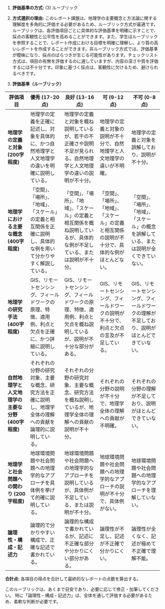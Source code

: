 1. **評価基準の方式:** (3) ルーブリック

2. **方式選択の理由:** このレポート課題は、地理学の主要概念と方法論に関する理解度を多角的に評価する必要があるため、ルーブリック方式が最適です。ルーブリックは、各評価項目ごとに具体的な評価基準を明確に示すことで、採点の客観性と公平性を高めることができます。また、学生はルーブリックを参照することで、レポート作成における目標を明確に理解し、より質の高いレポートを作成することができます。非ルーブリック方式では、評価基準が曖昧になり、採点のばらつきが生じる可能性があります。チェックリスト方式は、項目の有無を評価するのに適していますが、内容の深さや質を評価するには不十分です。印象に基づく採点は、客観性に欠けるため、避けられるべきです。


3. **評価基準（ルーブリック）**

| 評価項目 | 優秀 (17-20点) | 良好 (13-16点) | 可 (9-12点) | 不可 (0-8点) |
|---|---|---|---|---|
| **地理学の定義と対象 (200字程度)** | 地理学の定義を正確に記述し、対象を具体的に、かつ自然地理学と人文地理学の違いを明確に説明している。 | 地理学の定義と対象を概ね説明しているが、若干の不正確さや説明不足が見られる。自然地理学と人文地理学の違いの説明が不十分。 | 地理学の定義と対象の説明が不十分で、自然地理学と人文地理学の違いが不明確。 | 地理学の定義と対象を誤解しており、説明が不十分。 |
| **地理学における主要な概念 (400字程度)** | 「空間」、「場所」、「地域」、「スケール」の定義と相互関係を正確に説明し、具体的な例を用いて分かりやすく解説している。 | 「空間」、「場所」、「地域」、「スケール」の定義と相互関係を概ね説明しているが、具体的な例が不足している、または説明が不十分。 | 「空間」、「場所」、「地域」、「スケール」の定義と相互関係の説明が不十分で、具体的な例がほとんどない。 | 「空間」、「場所」、「地域」、「スケール」の概念を誤解している、または説明が全くできていない。 |
| **地理学の研究手法 (400字程度)** | GIS、リモートセンシング、フィールドワークの原理、特徴、適用例、利点と欠点を正確に、かつ詳細に説明している。 | GIS、リモートセンシング、フィールドワークの原理、特徴、適用例、利点と欠点を概ね説明しているが、説明が不十分な部分がある。 | GIS、リモートセンシング、フィールドワークの説明が不十分で、利点と欠点の言及が不足している。 | GIS、リモートセンシング、フィールドワークの理解が不足しており、説明がほとんどできていない。 |
| **自然地理学と人文地理学の主要な分野 (400字程度)** | それぞれの分野の研究対象、主要な概念、研究方法を正確に説明し、地理学全体の理解への貢献を論理的に説明している。 | それぞれの分野の研究対象、主要な概念、研究方法を概ね説明しているが、地理学全体の理解への貢献の説明が不十分。 | それぞれの分野の説明が不十分で、地理学全体の理解への貢献が不明確。 | それぞれの分野の理解が不足しており、説明がほとんどできていない。 |
| **地理学と社会問題への関わり (200字程度)** | 地球環境問題や社会問題への地理学的なアプローチを具体例を挙げて的確に説明している。 | 地球環境問題や社会問題への地理学的なアプローチを説明しているが、具体例が不足している、または説明が不十分。 | 地球環境問題や社会問題への地理学的なアプローチの説明が不十分で、具体例がない。 | 地球環境問題や社会問題への地理学的なアプローチを理解していない。 |
| **論理性・構成・記述力** | 論理的で分かりやすい構成で、正確な記述で書かれている。 | 論理的な構成で書かれているが、記述に不正確な部分や分かりにくい部分がある。 | 論理性が不足し、記述が不正確で分かりにくい。 | 論理性が全くなく、記述が極めて不正確で理解不能。 |


**合計点:** 各項目の得点を合計して最終的なレポートの点数を算出する。


このルーブリックは、あくまで目安であり、必要に応じて修正・加筆してください。  特に「論理性・構成・記述力」は、全体を通して評価する必要があるため、柔軟な判断が必要です。
